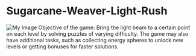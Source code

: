 # Sugarcane-Weaver-Light-Rush
![My Image](FirstIteration.png)
Objective of the game:
Bring the light beam to a certain point on each level by solving puzzles of varying difficulty. The game may also have additional tasks, such as collecting energy spheres to unlock new levels or getting bonuses for faster solutions.